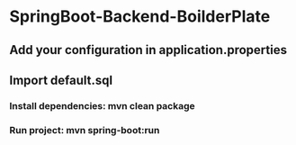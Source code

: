 # SpringBoot-Backend-BoilderPlate

## Add your configuration in application.properties
## Import default.sql

### Install dependencies: mvn clean package
### Run project: mvn spring-boot:run
